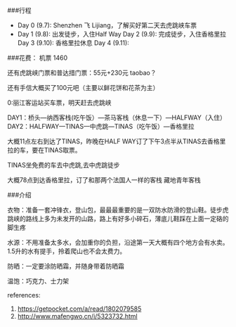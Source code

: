 
###行程
- Day 0 (9.7): Shenzhen 飞 Lijiang，了解买好第二天去虎跳峡车票
- Day 1 (9.8): 出发徒步，入住Half Way
 Day 2 (9.9): 完成徒步，入住香格里拉
Day 3 (9.10): 香格里拉休息
Day 4 (9.11): 

###花费：
机票 1460


还有虎跳峡门票和普达措门票：55元+230元   taobao？

还有手信大概买了100元吧（主要以鲜花饼和花茶为主）

0:丽江客运站买车票，明天赶去虎跳峡


DAY1：桥头—纳西客栈(吃午饭）—茶马客栈（休息一下）—HALFWAY（入住） 
DAY2：HALFWAY—TINAS—中虎跳—TINAS（吃午饭）—香格里拉


大概11点左右到达了TINAS，昨晚在HALF WAY订了下午3点半从TINAS去香格里拉的车，要在TINAS取票。

TINAS坐免费的车去中虎跳,去中虎跳徒步

大概78点到达香格里拉，订了和那两个法国人一样的客栈 藏地青年客栈



###介绍

衣物：准备一套冲锋衣，登山包，最最最重要的是一双防水防滑的登山鞋。徒步虎跳峡的路线上多为未发开的山路，路上有好多小碎石，薄底儿鞋踩在上面一定硌的脚生疼

水源：不用准备太多水，会加重你的负担，沿途第一天大概有四个地方会有水卖。1.5升的水有提手，拎着爬山也不会太费力。

防晒：一定要涂防晒霜，并随身带着防晒霜

温饱：巧克力、士力架


references:

1. https://getpocket.com/a/read/1802079585
2. http://www.mafengwo.cn/i/5323732.html

